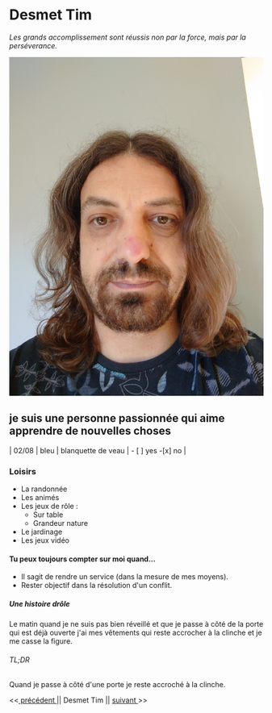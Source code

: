 # Desmet Tim

_Les grands accomplissement sont réussis non par la force, mais par la perséverance._

![photo de moi](profil.jpeg)

## je suis une personne passionnée qui aime apprendre de nouvelles choses

| 02/08 | bleu | blanquette de veau | - [ ] yes -[x] no |

### Loisirs

- La randonnée
- Les animés
- Les jeux de rôle :
  - Sur table
  - Grandeur nature
- Le jardinage
- Les jeux vidéo

#### Tu peux toujours compter sur moi quand...

- Il sagit de rendre un service (dans la mesure de mes moyens).
- Rester objectif dans la résolution d'un conflit.

##### Une histoire drôle

Le matin quand je ne suis pas bien réveillé et que je passe à côté de la porte qui est déjà ouverte j'ai mes vêtements qui reste accrocher à la clinche et je me casse la figure.

###### TL;DR

Quand je passe à côté d'une porte je reste accroché à la clinche.

<<[ précédent ](https://github.com/Takowski/markdown-challenge-)|| Desmet Tim || [ suivant ](https://github.com/vdourson2/markdown-challenge)>>
